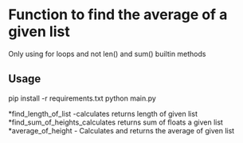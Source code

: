 # Function to find the average of a given list #

Only using for loops and not len() and sum() builtin methods

## Usage ##

pip install -r requirements.txt
python main.py

*find_length_of_list -calculates returns length  of given list
*find_sum_of_heights_calculates returns sum of floats a given list
*average_of_height - Calculates and returns the average of given list
